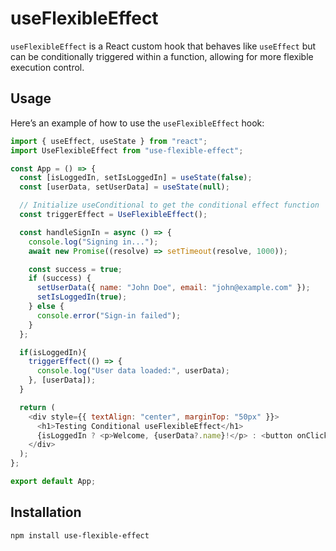 # useFlexibleEffect

`useFlexibleEffect` is a React custom hook that behaves like `useEffect` but can be conditionally triggered within a function, allowing for more flexible execution control.

## Usage

Here’s an example of how to use the `useFlexibleEffect` hook:

```javascript
import { useEffect, useState } from "react";
import UseFlexibleEffect from "use-flexible-effect";

const App = () => {
  const [isLoggedIn, setIsLoggedIn] = useState(false);
  const [userData, setUserData] = useState(null);

  // Initialize useConditional to get the conditional effect function
  const triggerEffect = UseFlexibleEffect();

  const handleSignIn = async () => {
    console.log("Signing in...");
    await new Promise((resolve) => setTimeout(resolve, 1000));

    const success = true;
    if (success) {
      setUserData({ name: "John Doe", email: "john@example.com" });
      setIsLoggedIn(true);
    } else {
      console.error("Sign-in failed");
    }
  };

  if(isLoggedIn){
    triggerEffect(() => {
      console.log("User data loaded:", userData);
    }, [userData]);
  }

  return (
    <div style={{ textAlign: "center", marginTop: "50px" }}>
      <h1>Testing Conditional useFlexibleEffect</h1>
      {isLoggedIn ? <p>Welcome, {userData?.name}!</p> : <button onClick={handleSignIn}>Sign In</button>}
    </div>
  );
};

export default App;


```

## Installation

```bash
npm install use-flexible-effect
```
